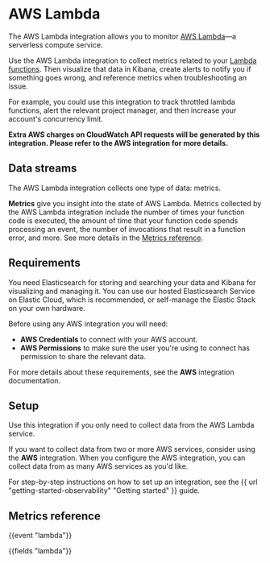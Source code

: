 # AWS Lambda

The AWS Lambda integration allows you to monitor [AWS Lambda](https://aws.amazon.com/lambda/)—a serverless compute service.

Use the AWS Lambda integration to collect metrics related to your [Lambda functions](https://aws.amazon.com/lambda/faqs/#AWS_Lambda_functions). Then visualize that data in Kibana, create alerts to notify you if something goes wrong, and reference metrics when troubleshooting an issue.

For example, you could use this integration to track throttled lambda functions, alert the relevant project manager, and then increase your account's concurrency limit.

**Extra AWS charges on CloudWatch API requests will be generated by this integration. Please refer to the AWS integration for more details.**

## Data streams

The AWS Lambda integration collects one type of data: metrics.

**Metrics** give you insight into the state of AWS Lambda.
Metrics collected by the AWS Lambda integration include the number of times your function code is executed, the amount of time that your function code spends processing an event, the number of invocations that result in a function error, and more. See more details in the [Metrics reference](#metrics-reference).

## Requirements

You need Elasticsearch for storing and searching your data and Kibana for visualizing and managing it.
You can use our hosted Elasticsearch Service on Elastic Cloud, which is recommended, or self-manage the Elastic Stack on your own hardware.

Before using any AWS integration you will need:

* **AWS Credentials** to connect with your AWS account.
* **AWS Permissions** to make sure the user you're using to connect has permission to share the relevant data.

For more details about these requirements, see the **AWS** integration documentation.

## Setup

Use this integration if you only need to collect data from the AWS Lambda service.

If you want to collect data from two or more AWS services, consider using the **AWS** integration.
When you configure the AWS integration, you can collect data from as many AWS services as you'd like.

For step-by-step instructions on how to set up an integration, see the
{{ url "getting-started-observability" "Getting started" }} guide.

## Metrics reference

{{event "lambda"}}

{{fields "lambda"}}